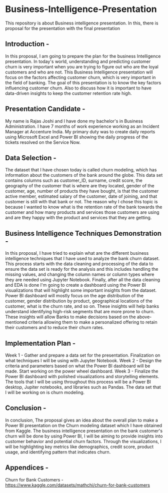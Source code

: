 # Business-Intelligence-Presentation
This repository is about Business intelligence presentation. In this, there is proposal for the presentation with the final presentation

## Introduction - 

In this proposal, I am going to prepare the plan for the business Intelligence presentation. In today's world, understanding and predicting customer churn is very important when you are trying to figure out who are the loyal customers and who are not. This Business Intelligence presentation will focus on the factors affecting customer churn, which is very important in the field of banking.
The goal of this presentation is to know the key factors influencing customer churn. Also to discuss how it is important to have data-driven insights to keep the customer retention rate high. 

## Presentation Candidate - 

My name is Rajas Joshi and I have done my bachelor's in Business Administration. I have 7 months of work experience working as an Incident Manager at Accenture India. My primary duty was to create daily reports using Microsoft Excel and Power BI showing the daily progress of the tickets resolved on the Service Now.

## Data Selection - 

The dataset that I have chosen today is called churn modeling, which has information about the customers of the bank around the globe. This data set contains columns such as customer_ID, surname, credit score, the geography of the customer that is where are they located, gender of the customer, age, number of products they have bought, is that the customer active member, estimated salary of the customer, date of joining, and that customer is still with that bank or not. The reason why I chose this topic is because I wanted to know what is the retention rate of the bank towards the customer and how many products and services those customers are using and are they happy with the product and services that they are getting.

## Business Intelligence Techniques Demonstration - 

In this proposal, I have tried to explain what are the different business intelligence techniques that I have used to analyze the bank churn dataset.  
This process starts with the data cleaning and processing of the data to ensure the data set is ready for the analysis and this includes handling the missing values, and changing the column names or column types where they are needed using Jupyter Notebook. Finally, after all the data cleaning and EDA is done I'm going to create a dashboard using the Power BI visualizations that will highlight some important insights from the dataset. Power BI dashboard will mostly focus on the age distribution of the customer, gender distribution by product, geographical locations of the customer, what is the churn rate, and so on. 
These insights will help banks understand identifying high-risk segments that are more prone to churn. These insights will allow Banks to make decisions based on the above-mentioned criteria allowing them to make a personalized offering to retain their customers and to reduce their churn rates.

## Implementation Plan - 

Week 1 - 
Gather and prepare a data set for the presentation.
Finalization on what techniques I will be using with Jupyter Notebook. 
Week 2 - 
Design the criteria and parameters based on what the Power BI dashboard will be made.
Start working on the power wheel dashboard.
Week 3 - 
Finalize the Power BI dashboard with polished visualizations and storytelling elements.
The tools that I will be using throughout this process will be a Power BI desktop, Jupiter notebooks, and libraries such as Pandas. The data set that I will be working on is churn modeling.


## Conclusion - 

In conclusion, The proposal gives an idea about the overall plan to make a Power BI  presentation on the Churn modeling dataset which I have obtained from Kaggle. The business intelligence presentation on the bank customer's churn will be done by using Power BI, I will be aiming to provide insights into customer behavior and potential churn factors. Through the visualizations, I will be highlighting key metrics like demographics, credit score, product usage, and identifying pattern that indicates churn.


## Appendices - 

Churn for Bank Customers - https://www.kaggle.com/datasets/mathchi/churn-for-bank-customers

